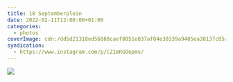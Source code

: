 ```yaml
---
title: 18 Septemberplein
date: 2022-02-11T12:00:00+01:00
categories:
  - photos
coverImage: cdn:/dd5d21318ed56088caef8051e837af04e30339a9405ea38137c85a4793373627
syndication:
  - https://www.instagram.com/p/CZ1mRGOopmx/
---
```


![](cdn:/dd5d21318ed56088caef8051e837af04e30339a9405ea38137c85a4793373627?class=fw)
